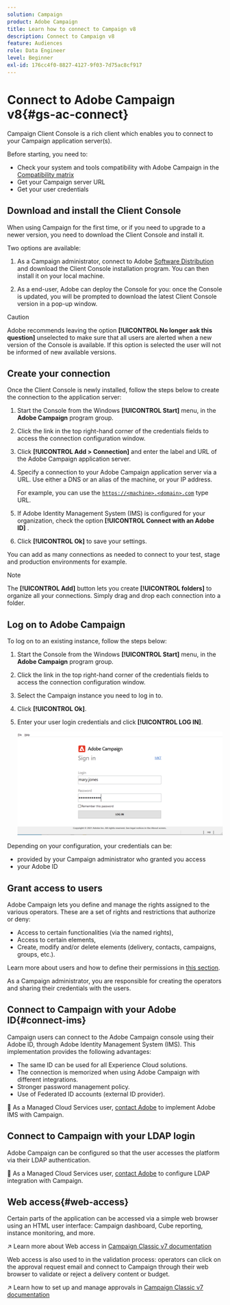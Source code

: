 ```yaml
---
solution: Campaign
product: Adobe Campaign
title: Learn how to connect to Campaign v8
description: Connect to Campaign v8
feature: Audiences
role: Data Engineer
level: Beginner
exl-id: 176cc4f0-8827-4127-9f03-7d75ac8cf917
---
```

# Connect to Adobe Campaign v8{#gs-ac-connect}

Campaign Client Console is a rich client which enables you to connect to your Campaign application server(s).

Before starting, you need to:

* Check your system and tools compatibility with Adobe Campaign in the [Compatibility matrix](compatibility-matrix.md)
* Get your Campaign server URL 
* Get your user credentials

## Download and install the Client Console

When using Campaign for the first time, or if you need to upgrade to a newer version, you need to download the Client Console and install it. 

Two options are available:

1. As a Campaign administrator, connect to Adobe [Software Distribution](https://experience.adobe.com/#/downloads/content/software-distribution/encampaign.html) and download the Client Console installation program. You can then install it on your local machine.

1. As a end-user, Adobe can deploy the Console for you: once the Console is updated, you will be prompted to download the latest Client Console version in a pop-up window. 

>[!CAUTION]
>
>Adobe recommends leaving the option **[!UICONTROL No longer ask this question]** unselected to make sure that all users are alerted when a new version of the Console is available.  If this option is selected the user will not be informed of new available versions.

## Create your connection

Once the Client Console is newly installed, follow the steps below to create the connection to the application server:

1. Start the Console from the Windows **[!UICONTROL Start]** menu, in the **Adobe Campaign** program group.

1. Click the link in the top right-hand corner of the credentials fields to access the connection configuration window.

1. Click **[!UICONTROL Add > Connection]** and enter the label and URL of the Adobe Campaign application server.

1. Specify a connection to your Adobe Campaign application server via a URL. Use either a DNS or an alias of the machine, or your IP address.

   For example, you can use the [`https://<machine>.<domain>.com`](https://myserver.adobe.com) type URL.

1. If Adobe Identity Management System (IMS) is configured for your organization, check the option **[!UICONTROL Connect with an Adobe ID]** .

1. Click **[!UICONTROL Ok]** to save your settings.

You can add as many connections as needed to connect to your test, stage and production environments for example.

>[!NOTE]
>
>The **[!UICONTROL Add]** button lets you create **[!UICONTROL folders]** to organize all your connections. Simply drag and drop each connection into a folder.

## Log on to Adobe Campaign 

To log on to an existing instance, follow the steps below:

1. Start the Console from the Windows **[!UICONTROL Start]** menu, in the **Adobe Campaign** program group.

1. Click the link in the top right-hand corner of the credentials fields to access the connection configuration window.

1. Select the Campaign instance you need to log in to.

1. Click **[!UICONTROL Ok]**.

1. Enter your user login credentials and click **[!UICONTROL LOG IN]**.

   ![](assets/sign-in-v8.png) 

Depending on your configuration, your credentials can be:

* provided by your Campaign administrator who granted you access
* your Adobe ID

## Grant access to users

Adobe Campaign lets you define and manage the rights assigned to the various operators. These are a set of rights and restrictions that authorize or deny:

* Access to certain functionalities (via the named rights),
* Access to certain elements,
* Create, modify and/or delete elements (delivery, contacts, campaigns, groups, etc.).

Learn more about users and how to define their permissions in [this section](permissions.md).

As a Campaign administrator, you are responsible for creating the operators and sharing their credentials with the users.

## Connect to Campaign with your Adobe ID{#connect-ims}

Campaign users can connect to the Adobe Campaign console using their Adobe ID, through Adobe Identity Management System (IMS). This implementation provides the following advantages:

* The same ID can be used for all Experience Cloud solutions.
* The connection is memorized when using Adobe Campaign with different integrations.
* Stronger password management policy.
* Use of Federated ID accounts (external ID provider).

:speech_balloon: As a Managed Cloud Services user, [contact Adobe](support.md#support) to implement Adobe IMS with Campaign.

## Connect to Campaign with your LDAP login

Adobe Campaign can be configured so that the user accesses the platform via their LDAP authentication. 

:speech_balloon: As a Managed Cloud Services user, [contact Adobe](support.md#support) to configure LDAP integration with Campaign.


## Web access{#web-access}

Certain parts of the application can be accessed via a simple web browser using an HTML user interface: Campaign dashboard, Cube reporting, instance monitoring, and more. 

:arrow_upper_right: Learn more about Web access in [Campaign Classic v7 documentation](https://experienceleague.adobe.com/docs/campaign-classic/using/getting-started/starting-with-adobe-campaign/campaign-workspace/adobe-campaign-workspace.html?lang=en#console-and-web-access)

Web access is also used to in the validation process: operators can click on the approval request email and connect to Campaign through their web browser to validate or reject a delivery content or budget.

:arrow_upper_right: Learn how to set up and manage approvals in [Campaign Classic v7 documentation](https://experienceleague.adobe.com/docs/campaign-classic/using/orchestrating-campaigns/orchestrate-campaigns/marketing-campaign-approval.html?lang=en#orchestrating-campaigns)
